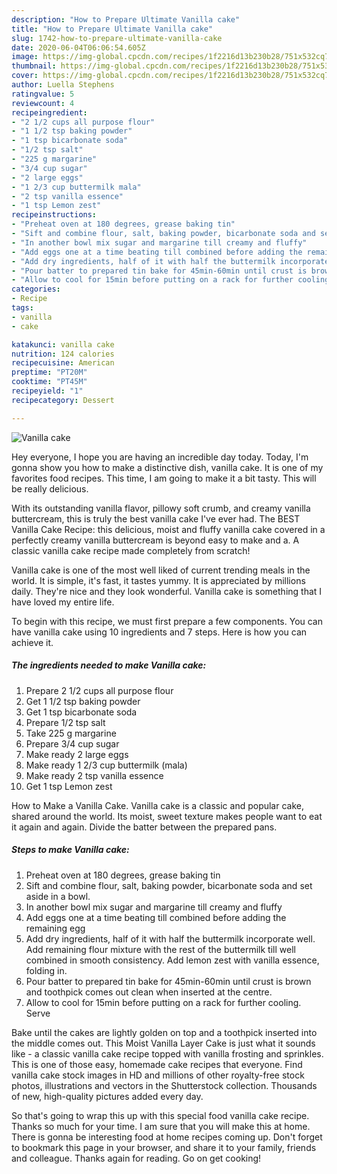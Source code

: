```yaml
---
description: "How to Prepare Ultimate Vanilla cake"
title: "How to Prepare Ultimate Vanilla cake"
slug: 1742-how-to-prepare-ultimate-vanilla-cake
date: 2020-06-04T06:06:54.605Z
image: https://img-global.cpcdn.com/recipes/1f2216d13b230b28/751x532cq70/vanilla-cake-recipe-main-photo.jpg
thumbnail: https://img-global.cpcdn.com/recipes/1f2216d13b230b28/751x532cq70/vanilla-cake-recipe-main-photo.jpg
cover: https://img-global.cpcdn.com/recipes/1f2216d13b230b28/751x532cq70/vanilla-cake-recipe-main-photo.jpg
author: Luella Stephens
ratingvalue: 5
reviewcount: 4
recipeingredient:
- "2 1/2 cups all purpose flour"
- "1 1/2 tsp baking powder"
- "1 tsp bicarbonate soda"
- "1/2 tsp salt"
- "225 g margarine"
- "3/4 cup sugar"
- "2 large eggs"
- "1 2/3 cup buttermilk mala"
- "2 tsp vanilla essence"
- "1 tsp Lemon zest"
recipeinstructions:
- "Preheat oven at 180 degrees, grease baking tin"
- "Sift and combine flour, salt, baking powder, bicarbonate soda and set aside in a bowl."
- "In another bowl mix sugar and margarine till creamy and fluffy"
- "Add eggs one at a time beating till combined before adding the remaining egg"
- "Add dry ingredients, half of it with half the buttermilk incorporate well. Add remaining flour mixture with the rest of the buttermilk till well combined in smooth consistency. Add lemon zest with vanilla essence, folding in."
- "Pour batter to prepared tin bake for 45min-60min until crust is brown and toothpick comes out clean when inserted at the centre."
- "Allow to cool for 15min before putting on a rack for further cooling. Serve"
categories:
- Recipe
tags:
- vanilla
- cake

katakunci: vanilla cake 
nutrition: 124 calories
recipecuisine: American
preptime: "PT20M"
cooktime: "PT45M"
recipeyield: "1"
recipecategory: Dessert

---
```



![Vanilla cake](https://img-global.cpcdn.com/recipes/1f2216d13b230b28/751x532cq70/vanilla-cake-recipe-main-photo.jpg)

Hey everyone, I hope you are having an incredible day today. Today, I'm gonna show you how to make a distinctive dish, vanilla cake. It is one of my favorites food recipes. This time, I am going to make it a bit tasty. This will be really delicious.

With its outstanding vanilla flavor, pillowy soft crumb, and creamy vanilla buttercream, this is truly the best vanilla cake I&#39;ve ever had. The BEST Vanilla Cake Recipe: this delicious, moist and fluffy vanilla cake covered in a perfectly creamy vanilla buttercream is beyond easy to make and a. A classic vanilla cake recipe made completely from scratch!

Vanilla cake is one of the most well liked of current trending meals in the world. It is simple, it's fast, it tastes yummy. It is appreciated by millions daily. They're nice and they look wonderful. Vanilla cake is something that I have loved my entire life.


To begin with this recipe, we must first prepare a few components. You can have vanilla cake using 10 ingredients and 7 steps. Here is how you can achieve it.

<!--inarticleads1-->

##### The ingredients needed to make Vanilla cake:

1. Prepare 2 1/2 cups all purpose flour
1. Get 1 1/2 tsp baking powder
1. Get 1 tsp bicarbonate soda
1. Prepare 1/2 tsp salt
1. Take 225 g margarine
1. Prepare 3/4 cup sugar
1. Make ready 2 large eggs
1. Make ready 1 2/3 cup buttermilk (mala)
1. Make ready 2 tsp vanilla essence
1. Get 1 tsp Lemon zest


How to Make a Vanilla Cake. Vanilla cake is a classic and popular cake, shared around the world. Its moist, sweet texture makes people want to eat it again and again. Divide the batter between the prepared pans. 

<!--inarticleads2-->

##### Steps to make Vanilla cake:

1. Preheat oven at 180 degrees, grease baking tin
1. Sift and combine flour, salt, baking powder, bicarbonate soda and set aside in a bowl.
1. In another bowl mix sugar and margarine till creamy and fluffy
1. Add eggs one at a time beating till combined before adding the remaining egg
1. Add dry ingredients, half of it with half the buttermilk incorporate well. Add remaining flour mixture with the rest of the buttermilk till well combined in smooth consistency. Add lemon zest with vanilla essence, folding in.
1. Pour batter to prepared tin bake for 45min-60min until crust is brown and toothpick comes out clean when inserted at the centre.
1. Allow to cool for 15min before putting on a rack for further cooling. Serve


Bake until the cakes are lightly golden on top and a toothpick inserted into the middle comes out. This Moist Vanilla Layer Cake is just what it sounds like - a classic vanilla cake recipe topped with vanilla frosting and sprinkles. This is one of those easy, homemade cake recipes that everyone. Find vanilla cake stock images in HD and millions of other royalty-free stock photos, illustrations and vectors in the Shutterstock collection. Thousands of new, high-quality pictures added every day. 

So that's going to wrap this up with this special food vanilla cake recipe. Thanks so much for your time. I am sure that you will make this at home. There is gonna be interesting food at home recipes coming up. Don't forget to bookmark this page in your browser, and share it to your family, friends and colleague. Thanks again for reading. Go on get cooking!
